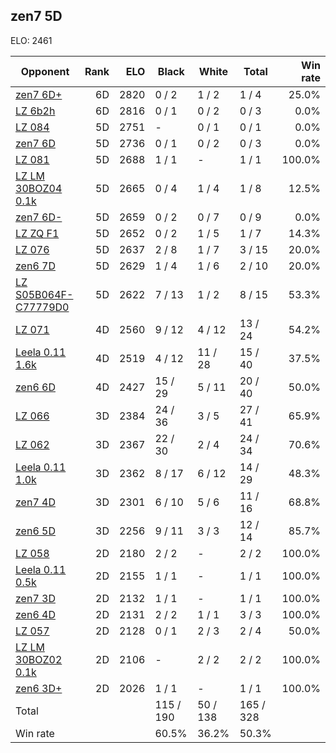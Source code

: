 ## zen7 5D ##

ELO: 2461

Opponent | Rank | ELO | Black | White | Total | Win rate
---------|-----:|----:|-------|-------|-------|-------:
[zen7 6D+](zen7%206D+.md) | 6D | 2820 | 0 / 2 | 1 / 2 | 1 / 4 | 25.0%
[LZ 6b2h](LZ%206b2h.md) | 6D | 2816 | 0 / 1 | 0 / 2 | 0 / 3 | 0.0%
[LZ 084](LZ%20084.md) | 5D | 2751 | - | 0 / 1 | 0 / 1 | 0.0%
[zen7 6D](zen7%206D.md) | 5D | 2736 | 0 / 1 | 0 / 2 | 0 / 3 | 0.0%
[LZ 081](LZ%20081.md) | 5D | 2688 | 1 / 1 | - | 1 / 1 | 100.0%
[LZ LM 30BOZ04 0.1k](LZ%20LM%2030BOZ04%200.1k.md) | 5D | 2665 | 0 / 4 | 1 / 4 | 1 / 8 | 12.5%
[zen7 6D-](zen7%206D-.md) | 5D | 2659 | 0 / 2 | 0 / 7 | 0 / 9 | 0.0%
[LZ ZQ F1](LZ%20ZQ%20F1.md) | 5D | 2652 | 0 / 2 | 1 / 5 | 1 / 7 | 14.3%
[LZ 076](LZ%20076.md) | 5D | 2637 | 2 / 8 | 1 / 7 | 3 / 15 | 20.0%
[zen6 7D](zen6%207D.md) | 5D | 2629 | 1 / 4 | 1 / 6 | 2 / 10 | 20.0%
[LZ S05B064F-C77779D0](LZ%20S05B064F-C77779D0.md) | 5D | 2622 | 7 / 13 | 1 / 2 | 8 / 15 | 53.3%
[LZ 071](LZ%20071.md) | 4D | 2560 | 9 / 12 | 4 / 12 | 13 / 24 | 54.2%
[Leela 0.11 1.6k](Leela%200.11%201.6k.md) | 4D | 2519 | 4 / 12 | 11 / 28 | 15 / 40 | 37.5%
[zen6 6D](zen6%206D.md) | 4D | 2427 | 15 / 29 | 5 / 11 | 20 / 40 | 50.0%
[LZ 066](LZ%20066.md) | 3D | 2384 | 24 / 36 | 3 / 5 | 27 / 41 | 65.9%
[LZ 062](LZ%20062.md) | 3D | 2367 | 22 / 30 | 2 / 4 | 24 / 34 | 70.6%
[Leela 0.11 1.0k](Leela%200.11%201.0k.md) | 3D | 2362 | 8 / 17 | 6 / 12 | 14 / 29 | 48.3%
[zen7 4D](zen7%204D.md) | 3D | 2301 | 6 / 10 | 5 / 6 | 11 / 16 | 68.8%
[zen6 5D](zen6%205D.md) | 3D | 2256 | 9 / 11 | 3 / 3 | 12 / 14 | 85.7%
[LZ 058](LZ%20058.md) | 2D | 2180 | 2 / 2 | - | 2 / 2 | 100.0%
[Leela 0.11 0.5k](Leela%200.11%200.5k.md) | 2D | 2155 | 1 / 1 | - | 1 / 1 | 100.0%
[zen7 3D](zen7%203D.md) | 2D | 2132 | 1 / 1 | - | 1 / 1 | 100.0%
[zen6 4D](zen6%204D.md) | 2D | 2131 | 2 / 2 | 1 / 1 | 3 / 3 | 100.0%
[LZ 057](LZ%20057.md) | 2D | 2128 | 0 / 1 | 2 / 3 | 2 / 4 | 50.0%
[LZ LM 30BOZ02 0.1k](LZ%20LM%2030BOZ02%200.1k.md) | 2D | 2106 | - | 2 / 2 | 2 / 2 | 100.0%
[zen6 3D+](zen6%203D+.md) | 2D | 2026 | 1 / 1 | - | 1 / 1 | 100.0%
Total | | | 115 / 190 | 50 / 138 | 165 / 328 | 
Win rate| | | 60.5% | 36.2% | 50.3% | 
